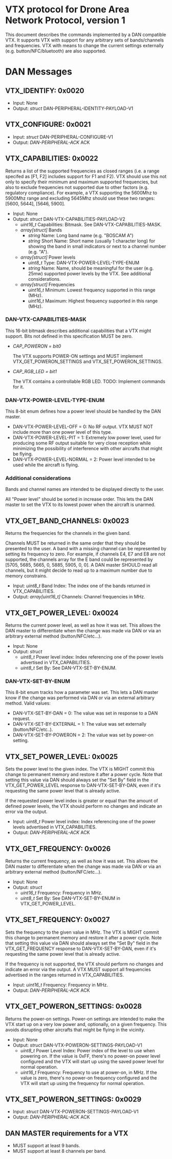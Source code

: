 # VTX protocol for Drone Area Network Protocol, version 1

This document describes the commands implemented by a DAN compatible VTX.
It supports VTX with support for any arbitrary sets of bands/channels
and frequencies. VTX with means to change the current settings externally
(e.g. button/NFC/bluetooth) are also supported.

# DAN Messages


## VTX_IDENTIFY: 0x0020

- Input: None
- Output: *struct* DAN-PERIPHERAL-IDENTITY-PAYLOAD-V1

## VTX_CONFIGURE: 0x0021

- Input: *struct* DAN-PERIPHERAL-CONFIGURE-V1
- Output: *DAN-PERIPHERAL-ACK* ACK

## VTX_CAPABILITIES: 0x0022

Returns a list of the supported frequencies as closed ranges (i.e. a range
specifed as [F1, F2] includes support for F1 and F2). VTX should use this not
only to specify their minimum and maximum supported frequencies, but also to
exclude frequencies not supported due to other factors (e.g. regulatory
compliance). For example, a VTX supporting the 5600Mhz to 5900Mhz range and
excluding 5645Mhz should use these two ranges: [5600, 5644], [5646, 5900].

- Input: None    
- Output: *struct* DAN-VTX-CAPABILITIES-PAYLOAD-V2
    - *uint16_t* Capabilities: Bitmask. See DAN-VTX-CAPABILITIES-MASK.
    - *array[struct]* Bands
        - *string* Name: Long band name (e.g. "BOSCAM A")
        - *string* Short Name: Short name (usually 1 character long) for
        showing the band in small indicators or next to a channel number
        (e.g. "A").
    - *array[struct]* Power levels
        - *uint8_t* Type: DAN-VTX-POWER-LEVEL-TYPE-ENUM
        - *string* Name: Name, should be meaningful for the user (e.g. 25mw)
    supported power levels by the VTX. See additional considerations.
    - *array[struct]* Frequencies
        - *uint16_t* Minimum: Lowest frequency supported in this range (MHz).
        - *uint16_t* Maximum: Highest frequency supported in this range (MHz).


### DAN-VTX-CAPABILITIES-MASK

This 16-bit bitmask describes additional capabilities that a VTX might support.
Bits not defined in this specification MUST be zero.

- *CAP_POWERON = bit0*
  
    The VTX supports POWER-ON settings and MUST implement
    VTX_GET_POWERON_SETTINGS and VTX_SET_POWERON_SETTINGS.

- *CAP_RGB_LED = bit1*

    The VTX contains a controllable RGB LED. TODO: Implement commands for it.

### DAN-VTX-POWER-LEVEL-TYPE-ENUM

This 8-bit enum defines how a power level should be handled by the DAN master.

- DAN-VTX-POWER-LEVEL-OFF = 0: No RF output. VTX MUST NOT include more than one
power level of this type.
- DAN-VTX-POWER-LEVEL-PIT = 1: Extremely low power level, used for producing
some RF output suitable for very close reception while minimizing the
possibility of interference with other aircrafts that might be flying.
- DAN-VTX-POWER-LEVEL-NORMAL = 2: Power level intended to be used while the
aircraft is flying.

### Additional considerations

Bands and channel names are intended to be displayed directly to the user.

All "Power level" should be sorted in increase order. This lets the
DAN master to set the VTX to its lowest power when the aircraft is unarmed.

## VTX_GET_BAND_CHANNELS: 0x0023

Returns the frequencies for the channels in the given band.

Channels MUST be returned in the same order that they should be presented to
the user. A band with a missing channel can be represented by setting its
frequency to zero. For example, if channels E4, E7 and E8 are not supported, the
channels array for the E band could be represented by [5705, 5685, 5665, 0,
5885, 5905, 0, 0]. A DAN master SHOULD read all channels, but it might decide to
read up to a maximum number due to memory constrains. 


- Input: *uint8_t* Band Index: The index one of the bands returned
in VTX_CAPABILITIES.
- Output: *array[uint16_t]* Channels: Channel frequencies in MHz.


## VTX_GET_POWER_LEVEL: 0x0024

Returns the current power level, as well as how it was set. This allows the
DAN master to differentiate when the change was made via DAN or via an
arbitrary external method (button/NFC/etc...).

- Input: None    
- Output: *struct*
    - *uint8_t* Power level index: Index referencing one of the power
    levels advertised in VTX_CAPABILITIES.
    - *uint8_t* Set By: See DAN-VTX-SET-BY-ENUM.

### DAN-VTX-SET-BY-ENUM

This 8-bit enum tracks how a parameter was set. This lets a DAN master know if
the change was performed via DAN or via an external arbitrary method. Valid
values:

- DAN-VTX-SET-BY-DAN = 0: The value was set in response to a DAN request.
- DAN-VTX-SET-BY-EXTERNAL = 1: The value was set externally (button/NFC/etc..).
- DAN-VTX-SET-BY-POWERON = 2: The value was set by power-on setting.


## VTX_SET_POWER_LEVEL: 0x0025

Sets the power level to the given index. The VTX is MIGHT commit this change to
permanent memory and restore it after a power cycle. Note that setting this
value via DAN should always set the "Set By" field in the VTX_GET_POWER_LEVEL
response to DAN-VTX-SET-BY-DAN, even if it's requesting the same power level
that is already active.

If the requested power level index is greater or equal than the amount of
defined power levels, the VTX should perform no changes and indicate an error
via the output.

- Input: *uint8_t* Power level index: Index referencing one of the power
    levels advertised in VTX_CAPABILITIES.
- Output: *DAN-PERIPHERAL-ACK* ACK


## VTX_GET_FREQUENCY: 0x0026

Returns the current frequency, as well as how it was set. This allows the
DAN master to differentiate when the change was made via DAN or via an
arbitrary external method (button/NFC/etc...).

- Input: None    
- Output: *struct*
    - *uint16_t* Frequency: Frequency in MHz.
    - *uint8_t* Set By: See DAN-VTX-SET-BY-ENUM in VTX_GET_POWER_LEVEL.


## VTX_SET_FREQUENCY: 0x0027

Sets the frequency to the given value in MHz. The VTX is MIGHT commit this change to
permanent memory and restore it after a power cycle. Note that setting this
value via DAN should always set the "Set By" field in the VTX_GET_FREQUENCY
response to DAN-VTX-SET-BY-DAN, even if it's requesting the same power level
that is already active.

If the frequency is not supported, the VTX should perform no changes and indicate
an error via the output. A VTX MUST support all frequencies advertised in the ranges
returned in VTX_CAPABILITIES.

- Input: *uint16_t* Frequency: Frequency in MHz.
- Output: *DAN-PERIPHERAL-ACK* ACK

## VTX_GET_POWERON_SETTINGS: 0x0028

Returns the power-on settings. Power-on settings are intended to make the VTX
start up on a very low power and, optionally, on a given frequency. This
avoids disrupting other aircrafts that might be flying in the vicinity.

- Input: None
- Output: *struct* DAN-VTX-POWERON-SETTINGS-PAYLOAD-V1
    - *uint8_t* Power Level Index: Power index of the level to use when
    powering on. If the value is 0xFF, there's no power-on power level
    configured and the VTX will start up using the saved power level for
    normal operation.
    - *uint16_t* Frequency: Frequency to use at power-on, in MHz. If
    the value is zero, there's no power-on frequency configured and the
    VTX will start up using the frequency for normal operation.

## VTX_SET_POWERON_SETTINGS: 0x0029

- Input: *struct* DAN-VTX-POWERON-SETTINGS-PAYLOAD-V1
- Output: *DAN-PERIPHERAL-ACK* ACK

## DAN MASTER requirements for a VTX

- MUST support at least 9 bands.
- MUST support at least 8 channels per band.